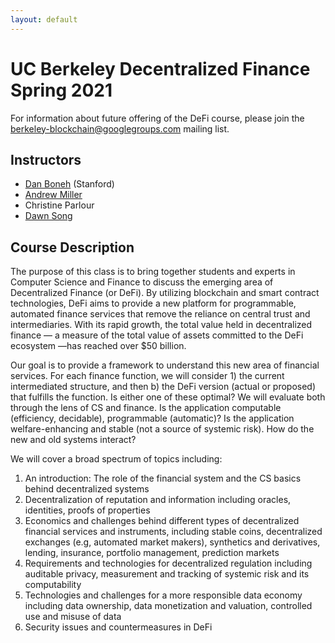 ```yaml
---
layout: default
---
```


# UC Berkeley Decentralized Finance Spring 2021

For information about future offering of the DeFi course, please join the [berkeley-blockchain@googlegroups.com](https://groups.google.com/forum/#!forum/berkeley-blockchain) mailing list.

## Instructors

<!-- <table style="table-layout: fixed; font-size: 88%;">
  <thead>
    <tr>
      <th style="width: 25%;"><img style="object-fit:cover" width=132 height=200 src="https://vcresearch.berkeley.edu/sites/default/files/styles/faculty_photo_full/public/2018-01/christine_parlour.jpg?itok=MubDXnwu" alt="Christine Parlour"></th>
      <th style="width: 25%;"><img background-size=cover width=132 height=200 src="https://people.eecs.berkeley.edu/~dawnsong/dawn-berkeley.jpg" alt="Dawn Song"></th>
    </tr>
  </thead>
  <tbody>
    <tr>
      <td>Christine Parlour</td>
      <td><a href="https://people.eecs.berkeley.edu/~dawnsong/">Dawn Song</a></td>
    </tr>
    <tr>
      <td>Lecturer, <a href="http://haas.berkeley.edu/">Haas Business School</a></td>
      <td>Professor, <a href="https://eecs.berkeley.edu/">EECS</a></td>
    </tr>
  </tbody>
</table> -->

- [Dan Boneh](https://crypto.stanford.edu/~dabo/) (Stanford)
- [Andrew Miller](http://soc1024.ece.illinois.edu/)
- Christine Parlour
- [Dawn Song](https://people.eecs.berkeley.edu/~dawnsong/")

## Course Description

The purpose of this class is to bring together students and experts in Computer Science and Finance to discuss the emerging area of Decentralized Finance (or DeFi). By utilizing blockchain and smart contract technologies, DeFi aims to provide a new platform for programmable, automated finance services that remove the reliance on central trust and intermediaries. With its rapid growth, the total value held in decentralized finance — a measure of the total value of assets committed to the DeFi ecosystem —has reached over $50 billion. 

Our goal is to provide a framework to understand this new area of financial services. For each finance function, we will consider 1) the current intermediated structure, and then b) the DeFi version (actual or proposed) that fulfills the function. Is either one of these optimal?  We will evaluate both through the lens of CS and finance. Is the application computable (efficiency, decidable), programmable (automatic)?  Is the application welfare-enhancing and stable (not a source of systemic risk).  How do the new and old systems interact? 

We will cover a broad spectrum of topics including:

1. An introduction: The role of the financial system and the CS basics behind decentralized systems
2. Decentralization of reputation and information including oracles, identities, proofs of properties
3. Economics and challenges behind different types of decentralized financial services and instruments, including stable coins, decentralized exchanges (e.g, automated market makers), synthetics and derivatives, lending, insurance, portfolio management, prediction markets
4. Requirements and technologies for decentralized regulation including auditable privacy, measurement and tracking of systemic risk and its computability
5. Technologies and challenges for a more responsible data economy including data ownership, data monetization and valuation, controlled use and misuse of data
6. Security issues and countermeasures in DeFi 
